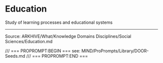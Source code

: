 # Education

Study of learning processes and educational systems

---
Source: ARKHIVE/What/Knowledge Domains Disciplines/Social Sciences/Education.md

/// === PROPROMPT:BEGIN ===
see: MIND/ProPrompts/Library/DOOR-Seeds.md
/// === PROPROMPT:END ===
